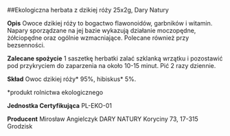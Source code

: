 ##Ekologiczna herbata z dzikiej róży 25x2g, Dary Natury

**Opis** Owoce dzikiej róży to bogactwo flawonoidów, garbników i witamin. Napary sporządzane na jej bazie wykazują działanie moczopędne, żółciopędne oraz ogólnie wzmacniające. Polecane również przy bezsenności.

**Zalecane spożycie** 1 saszetkę herbatki zalać szklanką wrzątku i pozostawić pod przykryciem do zaparzenia na około 10-15 minut. Pić 2 razy dziennie.

**Skład** Owoc dzikiej róży\* 95%, hibiskus\* 5%.  

\*produkt rolnictwa ekologicznego

**Jednostka Certyfikująca** PL-EKO-01

**Producent** Mirosław Angielczyk DARY NATURY
Koryciny 73, 17-315 Grodzisk
